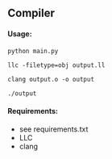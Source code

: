 ## Compiler


#### Usage:
```
python main.py

llc -filetype=obj output.ll

clang output.o -o output

./output
```

#### Requirements:
- see requirements.txt
- LLC
- clang  

